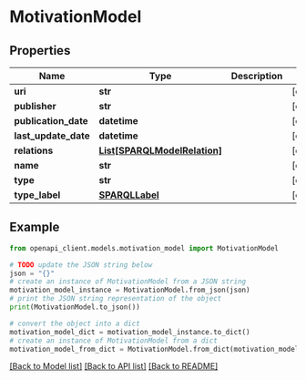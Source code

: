 # MotivationModel


## Properties

Name | Type | Description | Notes
------------ | ------------- | ------------- | -------------
**uri** | **str** |  | [optional] 
**publisher** | **str** |  | [optional] 
**publication_date** | **datetime** |  | [optional] 
**last_update_date** | **datetime** |  | [optional] 
**relations** | [**List[SPARQLModelRelation]**](SPARQLModelRelation.md) |  | [optional] 
**name** | **str** |  | [optional] 
**type** | **str** |  | [optional] 
**type_label** | [**SPARQLLabel**](SPARQLLabel.md) |  | [optional] 

## Example

```python
from openapi_client.models.motivation_model import MotivationModel

# TODO update the JSON string below
json = "{}"
# create an instance of MotivationModel from a JSON string
motivation_model_instance = MotivationModel.from_json(json)
# print the JSON string representation of the object
print(MotivationModel.to_json())

# convert the object into a dict
motivation_model_dict = motivation_model_instance.to_dict()
# create an instance of MotivationModel from a dict
motivation_model_from_dict = MotivationModel.from_dict(motivation_model_dict)
```
[[Back to Model list]](../README.md#documentation-for-models) [[Back to API list]](../README.md#documentation-for-api-endpoints) [[Back to README]](../README.md)


